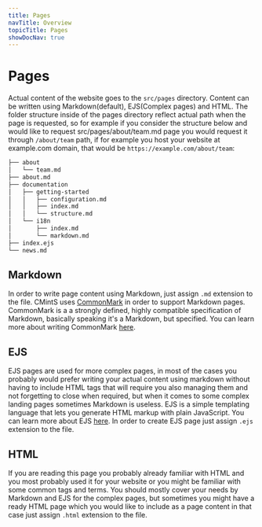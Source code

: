 ```yaml
---
title: Pages
navTitle: Overview
topicTitle: Pages
showDocNav: true
---
```


# Pages

Actual content of the website goes to the `src/pages` directory. Content can be
written using Markdown(default), EJS(Complex pages) and HTML. The folder
structure inside of the pages directory reflect actual path when the page is
requested, so for example if you consider the structure below and would like to
request src/pages/about/team.md page you would request it through `/about/team`
path, if for example you host your website at example.com domain, that would be
`https://example.com/about/team`:

```bash
├── about
│   └── team.md
├── about.md
├── documentation
│   ├── getting-started
│   │   ├── configuration.md
│   │   ├── index.md
│   │   └── structure.md
│   └── i18n
│       ├── index.md
│       └── markdown.md
├── index.ejs
└── news.md
```

## Markdown

In order to write page content using Markdown, just assign `.md` extension to
the file. CMintS uses [CommonMark](http://commonmark.org/) in order to support
Markdown pages. CommonMark is a a strongly defined, highly compatible
specification of Markdown, basically speaking it's a Markdown, but specified.
You can learn more about writing CommonMark [here](http://commonmark.org/help/).

## EJS

EJS pages are used for more complex pages, in most of the cases you probably
would prefer writing your actual content using markdown without having to
include HTML tags that will require you also managing them and not forgetting to
close when required, but when it comes to some complex landing pages sometimes
Markdown is useless. EJS is a simple templating language that lets you generate
HTML markup with plain JavaScript. You can learn more about EJS
[here](http://ejs.co/). In order to create EJS page just assign `.ejs` extension
to the file.

## HTML

If you are reading this page you probably already familiar with HTML and you
most probably used it for your website or you might be familiar with some common
tags and terms. You should mostly cover your needs by Markdown and EJS for the
complex pages, but sometimes you might have a ready HTML page which you would
like to include as a page content in that case just assign `.html` extension to
the file.
